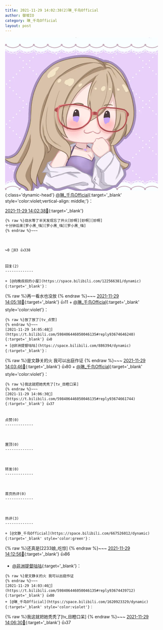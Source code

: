 ```yaml
---
title: 2021-11-29 14:02:38(2)琳_千鸟Official
author: 御坂IO
category: 琳_千鸟Official
layout: post
---
```


![img](/images/c0a88f85ebd0d056f37b114e0748e69556c8b488.jpg){:class='dynamic-head'}
[@琳_千鸟Official](https://space.bilibili.com/1620923329/dynamic){:target='_blank' style='color:violet;vertical-align: middle;'}：

[2021-11-29 14:02:38🔗](https://t.bilibili.com/598406446050046135){:target='_blank'}

~~~
{% raw %}烧水等了半天发现忘了开火[妙啊][妙啊][妙啊]
十分钟后来[罗小黑_嗨][罗小黑_嗨][罗小黑_嗨]
{% endraw %}~~~



↪️0 💬83 👍338


回复(2)
-------------

+ [@向晚叔叔的小屋](https://space.bilibili.com/122566381/dynamic){:target='_blank'}：
~~~
{% raw %}再一看水也没放
{% endraw %}~~~
[2021-11-29 14:05:18🔗](https://t.bilibili.com/598406446050046135#reply5854659164){:target='_blank'} 👍11
    + [@琳_千鸟Official](https://space.bilibili.com/1620923329/dynamic){:target='_blank' style='color:violet'}：
~~~
{% raw %}放了放了[tv_点赞]
{% endraw %}~~~
[2021-11-29 14:05:48🔗](https://t.bilibili.com/598406446050046135#reply93674646240){:target='_blank'} 👍0
+ [@非洲提督咕咕](https://space.bilibili.com/886394/dynamic){:target='_blank'}：
~~~
{% raw %}是文静关的火 我可以出庭作证
{% endraw %}~~~
[2021-11-29 14:03:46🔗](https://t.bilibili.com/598406446050046135#reply93674439712){:target='_blank'} 👍80
    + [@琳_千鸟Official](https://space.bilibili.com/1620923329/dynamic){:target='_blank' style='color:violet'}：
~~~
{% raw %}我这就把她秃秃了[tv_目瞪口呆]
{% endraw %}~~~
[2021-11-29 14:06:30🔗](https://t.bilibili.com/598406446050046135#reply93674661744){:target='_blank'} 👍37


点赞(0)
-------------



置顶(0)
-------------



转发(0)
-------------



首页热评(0)
-------------



热评(3)
-------------

+ [@文静_千鸟Official](https://space.bilibili.com/667526012/dynamic){:target='_blank' style='color:green'}：
~~~
{% raw %}还真是[2233娘_吃惊]
{% endraw %}~~~
[2021-11-29 14:12:56🔗](https://t.bilibili.com/598406446050046135#reply93675097824){:target='_blank'} 👍86
+ [@非洲提督咕咕](https://space.bilibili.com/886394/dynamic){:target='_blank'}：
~~~
{% raw %}是文静关的火 我可以出庭作证
{% endraw %}~~~
[2021-11-29 14:03:46🔗](https://t.bilibili.com/598406446050046135#reply93674439712){:target='_blank'} 👍80
+ [@琳_千鸟Official](https://space.bilibili.com/1620923329/dynamic){:target='_blank' style='color:violet'}：
~~~
{% raw %}我这就把她秃秃了[tv_目瞪口呆]
{% endraw %}~~~
[2021-11-29 14:06:30🔗](https://t.bilibili.com/598406446050046135#reply93674661744){:target='_blank'} 👍37


